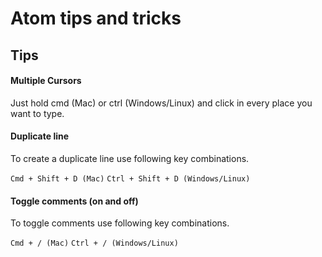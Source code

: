 # Atom tips and tricks

## Tips
#### Multiple Cursors
Just hold cmd (Mac) or ctrl (Windows/Linux) and click in every place you want to type. 

#### Duplicate line
To create a duplicate line use following key combinations.

`Cmd + Shift + D (Mac)`
`Ctrl + Shift + D (Windows/Linux)`

#### Toggle comments (on and off)
To toggle comments use following key combinations.

`Cmd + / (Mac)`
`Ctrl + / (Windows/Linux)`
